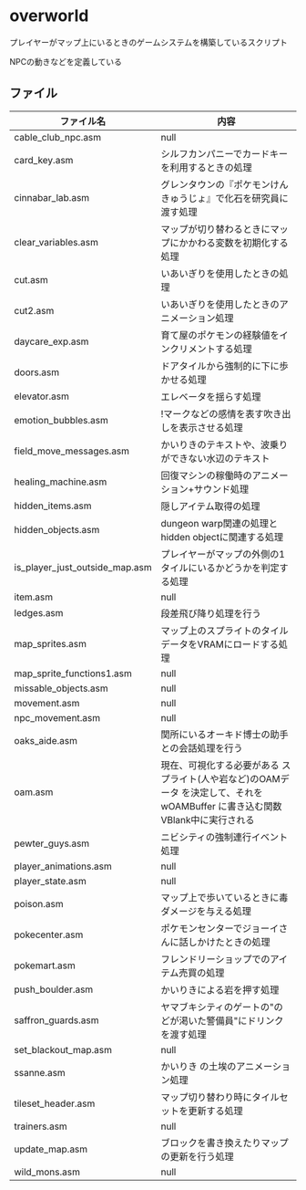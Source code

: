 # overworld

プレイヤーがマップ上にいるときのゲームシステムを構築しているスクリプト

NPCの動きなどを定義している

## ファイル

 ファイル名  |  内容
---- | ----
cable_club_npc.asm | null 
card_key.asm | シルフカンパニーでカードキーを利用するときの処理       
cinnabar_lab.asm | グレンタウンの『ポケモンけんきゅうじょ』で化石を研究員に渡す処理   
clear_variables.asm | マップが切り替わるときにマップにかかわる変数を初期化する処理
cut.asm | いあいぎりを使用したときの処理
cut2.asm | いあいぎりを使用したときのアニメーション処理
daycare_exp.asm | 育て屋のポケモンの経験値をインクリメントする処理    
doors.asm | ドアタイルから強制的に下に歩かせる処理
elevator.asm | エレベータを揺らす処理       
emotion_bubbles.asm | !マークなどの感情を表す吹き出しを表示させる処理
field_move_messages.asm | かいりきのテキストや、波乗りができない水辺のテキスト
healing_machine.asm | 回復マシンの稼働時のアニメーション+サウンド処理
hidden_items.asm | 隠しアイテム取得の処理
hidden_objects.asm | dungeon warp関連の処理とhidden objectに関連する処理
is_player_just_outside_map.asm | プレイヤーがマップの外側の1タイルにいるかどうかを判定する処理
item.asm | null
ledges.asm | 段差飛び降り処理を行う
map_sprites.asm | マップ上のスプライトのタイルデータをVRAMにロードする処理 
map_sprite_functions1.asm | null
missable_objects.asm | null
movement.asm | null
npc_movement.asm | null
oaks_aide.asm | 関所にいるオーキド博士の助手との会話処理を行う
oam.asm | 現在、可視化する必要がある スプライト(人や岩など)のOAMデータ を決定して、それを wOAMBuffer に書き込む関数<br/>VBlank中に実行される
pewter_guys.asm | ニビシティの強制連行イベント処理  
player_animations.asm | null
player_state.asm | null
poison.asm | マップ上で歩いているときに毒ダメージを与える処理 
pokecenter.asm | ポケモンセンターでジョーイさんに話しかけたときの処理
pokemart.asm | フレンドリーショップでのアイテム売買の処理
push_boulder.asm | かいりきによる岩を押す処理
saffron_guards.asm | ヤマブキシティのゲートの"のどが渇いた警備員"にドリンクを渡す処理
set_blackout_map.asm | null
ssanne.asm | かいりき の土埃のアニメーション処理
tileset_header.asm | マップ切り替わり時にタイルセットを更新する処理
trainers.asm | null
update_map.asm | ブロックを書き換えたりマップの更新を行う処理
wild_mons.asm | null
